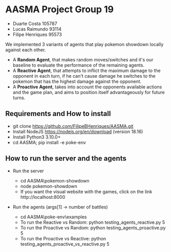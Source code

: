 
# AASMA Project Group 19
- Duarte Costa 105787
- Lucas Raimundo 93114
- Filipe Henriques 95573

We implemented 3 variants of agents that play pokemon showdown locally against each other.
- A **Random Agent**, that makes random moves/switches and it's our baseline to evaluate the performance of the remaining agents. 
- A **Reactive Agent**, that attempts to inflict the maximum damage to the opponent in each turn, if he can't cause damage he switches to the pokemon that has the highest damage against the opponent. 
- A **Proactive Agent**, takes into account the opponents available actions and the game plan, and aims to position itself advantageously for future turns. 

## Requirements and How to install
- git clone https://github.com/FilipeBHenriques/AASMA.git
- Install NodeJS https://nodejs.org/en/download (version 18.16)
- Install Python3 3.10.0+
- cd AASMA; pip install -e poke-env

## How to run the server and the agents
- Run the server 
    - cd AASMA\pokemon-showdown
    - node pokemon-showdown
    - If you want the visual website with the games, click on the link http://localhost:8000

- Run the agents (args[1] -> number of battles)
    - cd AASMA\poke-env\examples
    - To run the Reactive vs Random: python testing_agents_reactive.py 5
    - To run the Proactive vs Random: python testing_agents_proactive.py 5
    - To run the Proactive vs Reactive: python testing_agents_proactive_vs_reactive.py 5
    
